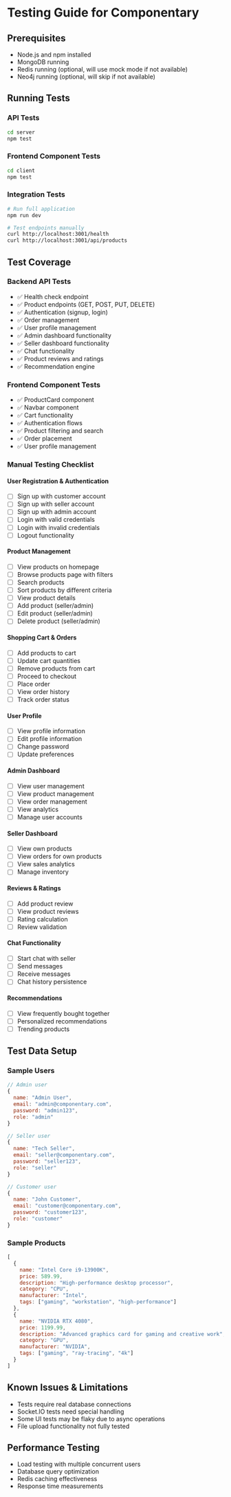 # Testing Guide for Componentary

## Prerequisites
- Node.js and npm installed
- MongoDB running
- Redis running (optional, will use mock mode if not available)
- Neo4j running (optional, will skip if not available)

## Running Tests

### API Tests
```bash
cd server
npm test
```

### Frontend Component Tests
```bash
cd client
npm test
```

### Integration Tests
```bash
# Run full application
npm run dev

# Test endpoints manually
curl http://localhost:3001/health
curl http://localhost:3001/api/products
```

## Test Coverage

### Backend API Tests
- ✅ Health check endpoint
- ✅ Product endpoints (GET, POST, PUT, DELETE)
- ✅ Authentication (signup, login)
- ✅ Order management
- ✅ User profile management
- ✅ Admin dashboard functionality
- ✅ Seller dashboard functionality
- ✅ Chat functionality
- ✅ Product reviews and ratings
- ✅ Recommendation engine

### Frontend Component Tests
- ✅ ProductCard component
- ✅ Navbar component
- ✅ Cart functionality
- ✅ Authentication flows
- ✅ Product filtering and search
- ✅ Order placement
- ✅ User profile management

### Manual Testing Checklist

#### User Registration & Authentication
- [ ] Sign up with customer account
- [ ] Sign up with seller account
- [ ] Sign up with admin account
- [ ] Login with valid credentials
- [ ] Login with invalid credentials
- [ ] Logout functionality

#### Product Management
- [ ] View products on homepage
- [ ] Browse products page with filters
- [ ] Search products
- [ ] Sort products by different criteria
- [ ] View product details
- [ ] Add product (seller/admin)
- [ ] Edit product (seller/admin)
- [ ] Delete product (seller/admin)

#### Shopping Cart & Orders
- [ ] Add products to cart
- [ ] Update cart quantities
- [ ] Remove products from cart
- [ ] Proceed to checkout
- [ ] Place order
- [ ] View order history
- [ ] Track order status

#### User Profile
- [ ] View profile information
- [ ] Edit profile information
- [ ] Change password
- [ ] Update preferences

#### Admin Dashboard
- [ ] View user management
- [ ] View product management
- [ ] View order management
- [ ] View analytics
- [ ] Manage user accounts

#### Seller Dashboard
- [ ] View own products
- [ ] View orders for own products
- [ ] View sales analytics
- [ ] Manage inventory

#### Reviews & Ratings
- [ ] Add product review
- [ ] View product reviews
- [ ] Rating calculation
- [ ] Review validation

#### Chat Functionality
- [ ] Start chat with seller
- [ ] Send messages
- [ ] Receive messages
- [ ] Chat history persistence

#### Recommendations
- [ ] View frequently bought together
- [ ] Personalized recommendations
- [ ] Trending products

## Test Data Setup

### Sample Users
```javascript
// Admin user
{
  name: "Admin User",
  email: "admin@componentary.com",
  password: "admin123",
  role: "admin"
}

// Seller user
{
  name: "Tech Seller",
  email: "seller@componentary.com", 
  password: "seller123",
  role: "seller"
}

// Customer user
{
  name: "John Customer",
  email: "customer@componentary.com",
  password: "customer123", 
  role: "customer"
}
```

### Sample Products
```javascript
[
  {
    name: "Intel Core i9-13900K",
    price: 589.99,
    description: "High-performance desktop processor",
    category: "CPU",
    manufacturer: "Intel",
    tags: ["gaming", "workstation", "high-performance"]
  },
  {
    name: "NVIDIA RTX 4080",
    price: 1199.99,
    description: "Advanced graphics card for gaming and creative work",
    category: "GPU", 
    manufacturer: "NVIDIA",
    tags: ["gaming", "ray-tracing", "4k"]
  }
]
```

## Known Issues & Limitations
- Tests require real database connections
- Socket.IO tests need special handling
- Some UI tests may be flaky due to async operations
- File upload functionality not fully tested

## Performance Testing
- Load testing with multiple concurrent users
- Database query optimization
- Redis caching effectiveness
- Response time measurements
